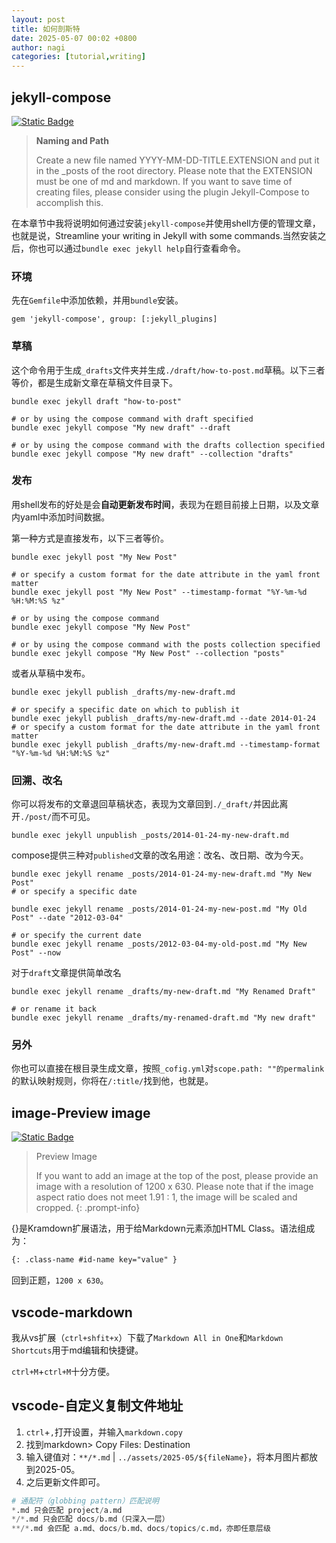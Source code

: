```yaml
---
layout: post
title: 如何剖斯特
date: 2025-05-07 00:02 +0800
author: nagi
categories: [tutorial,writing]
---
```



## jekyll-compose
[![Static Badge](https://img.shields.io/badge/Jekyll-Compose-55acee)](https://github.com/jekyll/jekyll-compose)
> **Naming and Path**
> 
> Create a new file named YYYY-MM-DD-TITLE.EXTENSION and put it in the _posts of the root directory. Please note that the EXTENSION must be one of md and markdown. If you want to save time of creating files, please consider using the plugin Jekyll-Compose to accomplish this.

在本章节中我将说明如何通过安装`jekyll-compose`并使用shell方便的管理文章，也就是说，Streamline your writing in Jekyll with some commands.当然安装之后，你也可以通过`bundle exec jekyll help`自行查看命令。

### 环境
先在`Gemfile`中添加依赖，并用`bundle`安装。
```
gem 'jekyll-compose', group: [:jekyll_plugins]
```

### 草稿
这个命令用于生成`_drafts`文件夹并生成`./draft/how-to-post.md`草稿。以下三者等价，都是生成新文章在草稿文件目录下。
```shell
bundle exec jekyll draft "how-to-post"

# or by using the compose command with draft specified
bundle exec jekyll compose "My new draft" --draft

# or by using the compose command with the drafts collection specified
bundle exec jekyll compose "My new draft" --collection "drafts"

```

### 发布
用shell发布的好处是会**自动更新发布时间**，表现为在题目前接上日期，以及文章内yaml中添加时间数据。

第一种方式是直接发布，以下三者等价。
```shell
bundle exec jekyll post "My New Post"

# or specify a custom format for the date attribute in the yaml front matter
bundle exec jekyll post "My New Post" --timestamp-format "%Y-%m-%d %H:%M:%S %z"

# or by using the compose command
bundle exec jekyll compose "My New Post"

# or by using the compose command with the posts collection specified
bundle exec jekyll compose "My New Post" --collection "posts"
```
或者从草稿中发布。
```shell
bundle exec jekyll publish _drafts/my-new-draft.md

# or specify a specific date on which to publish it
bundle exec jekyll publish _drafts/my-new-draft.md --date 2014-01-24
# or specify a custom format for the date attribute in the yaml front matter
bundle exec jekyll publish _drafts/my-new-draft.md --timestamp-format "%Y-%m-%d %H:%M:%S %z"
```
### 回溯、改名
你可以将发布的文章退回草稿状态，表现为文章回到`./_draft/`并因此离开`./post/`而不可见。
```shell
bundle exec jekyll unpublish _posts/2014-01-24-my-new-draft.md
```
compose提供三种对`published`文章的改名用途：改名、改日期、改为今天。
```shell
bundle exec jekyll rename _posts/2014-01-24-my-new-draft.md "My New Post"
# or specify a specific date

bundle exec jekyll rename _posts/2014-01-24-my-new-post.md "My Old Post" --date "2012-03-04"

# or specify the current date
bundle exec jekyll rename _posts/2012-03-04-my-old-post.md "My New Post" --now

```
对于`draft`文章提供简单改名
```shell
bundle exec jekyll rename _drafts/my-new-draft.md "My Renamed Draft"

# or rename it back
bundle exec jekyll rename _drafts/my-renamed-draft.md "My new draft"
```

### 另外
你也可以直接在根目录生成文章，按照`_cofig.yml`对`scope.path: ""的permalink`的默认映射规则，你将在`/:title/`找到他，也就是。

## image-Preview image
[![Static Badge](https://img.shields.io/badge/kramdown-%E6%89%A9%E5%B1%95html-55acee?logo=%23000000&logoColor=%23000000)](https://kramdown.gettalong.org/)
> Preview Image 
> 
> If you want to add an image at the top of the post, please provide an image with a resolution of 1200 x 630. Please note that if the image aspect ratio does not meet 1.91 : 1, the image will be scaled and cropped.
{: .prompt-info}

{}是Kramdown扩展语法，用于给Markdown元素添加HTML Class。语法组成为：
```markdown
{: .class-name #id-name key="value" }
```
回到正题，`1200 x 630`。

## vscode-markdown
我从vs扩展（`ctrl+shfit+x`）下载了`Markdown All in One`和`Markdown Shortcuts`用于md编辑和快捷键。

`ctrl+M`+`ctrl+M`十分方便。

## vscode-自定义复制文件地址

1. `ctrl`+`,`打开设置，并输入`markdown.copy`
2. 找到markdown> Copy Files: Destination
3. 输入键值对：`**/*.md` | `../assets/2025-05/${fileName}`，将本月图片都放到2025-05。
4. 之后更新文件即可。

```python
# 通配符（globbing pattern）匹配说明
*.md 只会匹配 project/a.md
*/*.md 只会匹配 docs/b.md（只深入一层）
**/*.md 会匹配 a.md、docs/b.md、docs/topics/c.md，亦即任意层级
```